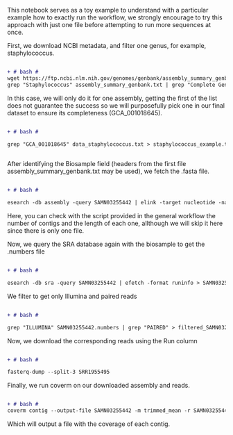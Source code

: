 This notebook serves as a toy example to understand with a particular example how to exactly run the workflow, we strongly encourage to try this approach with just one file before attempting to run more sequences at once. 


First, we download NCBI metadata, and filter one genus, for example, staphylococcus. 

```diff

+ # bash #
wget https://ftp.ncbi.nlm.nih.gov/genomes/genbank/assembly_summary_genbank.txt 
grep "Staphylococcus" assembly_summary_genbank.txt | grep "Complete Genome" > data_staphylococcus.txt

```
In this case, we will only do it for one assembly, getting the first of the list does not guarantee the success so we will purposefully pick one in our final dataset to ensure its completeness (GCA_001018645). 

```diff

+ # bash #

grep "GCA_001018645" data_staphylococcus.txt > staphylococcus_example.txt
 
```
After identifying the Biosample field (headers from the first file assembly_summary_genbank.txt  may be used), we fetch the .fasta file.


```diff

+ # bash #

esearch -db assembly -query SAMN03255442 | elink -target nucleotide -name assembly_nuccore_refseq | efetch -format fasta > SAMN03255442.fasta
 ```
Here, you can check with the script provided in the general workflow the number of contigs and the length of each one, allthough we will skip it here since there is only one file. 

Now, we query the SRA database again with the biosample to get the .numbers file 
```diff

+ # bash #

esearch -db sra -query SAMN03255442 | efetch -format runinfo > SAMN03255442.numbers
```
We filter to get only Illumina and paired reads

```diff

+ # bash #

grep "ILLUMINA" SAMN03255442.numbers | grep "PAIRED" > filtered_SAMN03255442.numbers
```
Now, we download the corresponding reads using the Run column

```diff

+ # bash #

fasterq-dump --split-3 SRR1955495
```
Finally, we run coverm on our downloaded assembly and reads. 

```diff

+ # bash #
coverm contig --output-file SAMN03255442 -m trimmed_mean -r SAMN03255442.fasta -1 SRR1955495_1.fastq -2 SRR1955495_2.fastq
```

Which will output a file with the coverage of each contig. 
